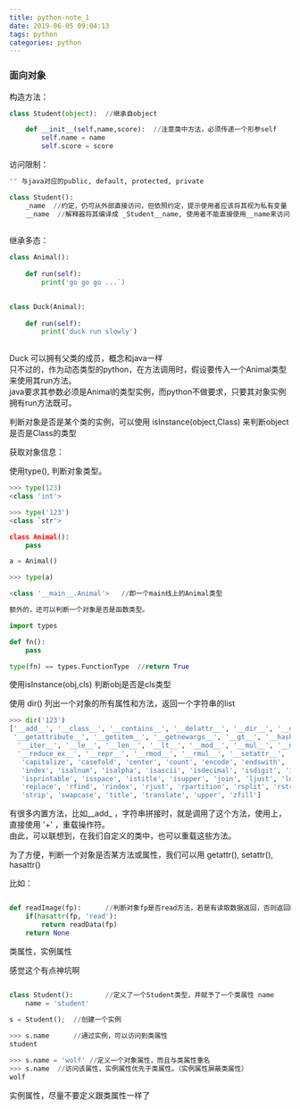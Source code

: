 ```yaml
---
title: python-note_1
date: 2019-06-05 09:04:13
tags: python
categories: python
---
```


### 面向对象

构造方法：
```python
class Student(object):  //继承自object 

    def __init__(self,name,score):  //注意类中方法，必须传递一个形参self
        self.name = name    
        self.score = score        

```

访问限制：

```python
"" 与java对应的public, default, protected, private

class Student():
    _name  //约定，仍可从外部直接访问，但依照约定，提示使用者应该将其视为私有变量
    __name  //解释器将其编译成 _Student__name, 使用者不能直接使用__name来访问了，可以说，将门槛提更高来告知限制
    
```

继承多态：
```python
class Animal():
    
    def run(self):
        print('go go go ...`)
        

class Duck(Animal):
    
    def run(self):
        print('duck run slowly')
     
```
Duck 可以拥有父类的成员，概念和java一样   
只不过的，作为动态类型的python，在方法调用时，假设要传入一个Animal类型来使用其run方法。  
java要求其参数必须是Animal的类型实例，而python不做要求，只要其对象实例拥有run方法既可。

判断对象是否是某个类的实例，可以使用 isInstance(object,Class) 来判断object是否是Class的类型


获取对象信息：

使用type(), 判断对象类型。  

```python
>>> type(123)
<class 'int'>

>>> type('123')
<class `str'>

class Animal():
    pass 

a = Animal()

>>> type(a) 

<class '__main__.Animal'>   //即一个main线上的Animal类型

额外的，还可以判断一个对象是否是函数类型。

import types

def fn():
    pass

type(fn) == types.FunctionType  //return True
```

使用isInstance(obj,cls) 判断obj是否是cls类型


使用 dir() 列出一个对象的所有属性和方法，返回一个字符串的list
```python
>>> dir('123')
['__add__', '__class__', '__contains__', '__delattr__', '__dir__', '__doc__', '__eq__', '__format__', '__ge__',
 '__getattribute__', '__getitem__', '__getnewargs__', '__gt__', '__hash__', '__init__', '__init_subclass__',
  '__iter__', '__le__', '__len__', '__lt__', '__mod__', '__mul__', '__ne__', '__new__', '__reduce__', 
  '__reduce_ex__', '__repr__', '__rmod__', '__rmul__', '__setattr__', '__sizeof__', '__str__', '__subclasshook__',
   'capitalize', 'casefold', 'center', 'count', 'encode', 'endswith', 'expandtabs', 'find', 'format', 'format_map', 
   'index', 'isalnum', 'isalpha', 'isascii', 'isdecimal', 'isdigit', 'isidentifier', 'islower', 'isnumeric', 
   'isprintable', 'isspace', 'istitle', 'isupper', 'join', 'ljust', 'lower', 'lstrip', 'maketrans', 'partition', 
   'replace', 'rfind', 'rindex', 'rjust', 'rpartition', 'rsplit', 'rstrip', 'split', 'splitlines', 'startswith', 
   'strip', 'swapcase', 'title', 'translate', 'upper', 'zfill']

```
有很多内置方法，比如__add_ ，字符串拼接时，就是调用了这个方法，使用上，直接使用 '+' ，重载操作符。  
由此，可以联想到，在我们自定义的类中，也可以重载这些方法。

为了方便，判断一个对象是否某方法或属性，我们可以用 getattr(), setattr(), hasattr()

比如： 
```python

def readImage(fp):      //判断对象fp是否read方法，若是有读取数据返回，否则返回None
    if(hasattr(fp, 'read'):
        return readData(fp)
    return None
```


类属性，实例属性

感觉这个有点神坑啊

```python

class Student():        //定义了一个Student类型，并赋予了一个类属性 name
    name = 'student'
    
s = Student();  //创建一个实例

>>> s.name      //通过实例，可以访问到类属性
student

>>> s.name = 'wolf' //定义一个对象属性，而且与类属性重名
>>> s.name  //访问该属性，实例属性优先于类属性。（实例属性屏蔽类属性）
wolf

```
实例属性，尽量不要定义跟类属性一样了
